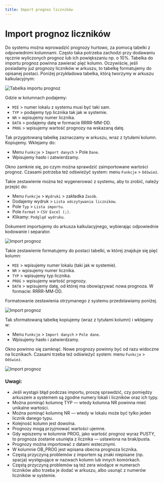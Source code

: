```yaml
---
title: Import prognoz liczników
---
```

# Import prognoz liczników

Do systemu można wprowadzić prognozy hurtowo, za pomocą tabelki z odpowiednimi kolumnami. Często taka potrzeba zachodzi przy dodawaniu ręcznie wyliczonych prognoz lub ich powiększaniu np. o 10%. Tabelka do importu prognoz powinna zawierać pięć kolumn. Oczywiście, jeśli posiadamy już prognozy liczników w arkuszu, to tabelkę formatujemy do opisanej postaci. Poniżej przykładowa tabelka, którą tworzymy w arkuszu kalkulacyjnym:

![Tabelka importu prognoz](tabelkaimpprog.png)

Gdzie w kolumnach podajemy:

- `MIE` > numer lokalu z systemu musi być taki sam.
- `TYP` > podajemy typ licznika tak jak w systemie.
- `NR` > wpisujemy numer licznika.
- `DATA` > podajemy datę w formacie RRRR-MM-DD.
- `PROG` > wpisujemy wartość prognozy na wskazaną datę.

Tak przygotowaną tabelkę zaznaczamy w arkuszu, wraz z tytułami kolumn. Kopiujemy. Wklejamy do:

- Menu `Funkcje` > `Import danych` > Pole `Dane`.
- Wpisujemy hasło i zatwierdzamy. 

Okno zamknie się, po czym można sprawdzić zaimportowane wartości prognoz. Czasami potrzeba też odświeżyć system: menu `Funkcje` > `Odśwież`.

Takie zestawienie można też wygenerować z systemu, aby to zrobić, należy przejść do:

- Menu `Funkcje` > `Wydruki` > zakładka `Zasób`.
- Dodajemy wydruk > `Lista odczytywania liczników`.
- Pole `Typ` > `Lista importu`.
- Pole `Format` > `CSV Excel (;)`.
- Klikamy: `Podgląd wydruku`.

Dokument importujemy do arkusza kalkulacyjnego, wybierając odpowiednie kodowanie i separator.

![Import prognoz](importprognoz1.gif)

Takie zestawienie formatujemy do postaci tabelki, w której znajduje się pięć kolumn:

- `MIE` > wpisujemy numer lokalu (taki jak w systemie).
- `NR` > wpisujemy numer licznika.
- `TYP` > wpisujemy typ licznika.
- `PROG` > wpisujemy wartość prognozy.
- `DATA` > wpisujemy datę, od której ma obowiązywać nowa prognoza. W formacie: RRRR-MM-DD.

Formatowanie zestawienia otrzymanego z systemu przedstawiamy poniżej.

![Import prognoz](importprognoz2.gif)

Tak sformatowaną tabelkę kopiujemy (wraz z tytułami kolumn) i wklejamy w:

- Menu `Funkcje` > `Import danych` > `Pole dane`.
- Wpisujemy hasło i zatwierdzamy.

Okno powinno się zamknąć. Nowe prognozy powinny być od razu widoczne na licznikach. Czasami trzeba też odświeżyć system: menu `Funkcje` > `Odśwież`.

![Import prognoz](importprognoz3.gif)


### Uwagi:

- Jeśli wystąpi błąd podczas importu, proszę sprawdzić, czy pomiędzy arkuszem a systemem są zgodne numery lokali i liczników oraz ich typy.
- Można pominąć kolumnę TYP — wtedy kolumna NR powinna mieć unikalne wartości.
- Można pominąć kolumnę NR — wtedy w lokalu może być tylko jeden licznik danego typu.
- Kolejność kolumn jest dowolna.
- Prognozy mogą przyjmować wartości ujemne.
- Gdy wpiszemy w kolumnie PROG, jako wartość prognoz wyraz PUSTY, to prognoza zostanie usunięta z licznika — ustawiona na brak/pusta.
- Prognozy można importować z datami wstecznymi.
- W kolumnie OB_PROG jest wpisana obecna prognoza licznika.
- Częstą przyczyną problemów z importem są znaki niepisane (np. spacja) występujące w nazwach kolumn lub innych komórkach.
- Częstą przyczyną problemów są też zera wiodące w numerach liczników albo trzeba je dodać w arkuszu, albo usunąć z numerów liczników w systemie.